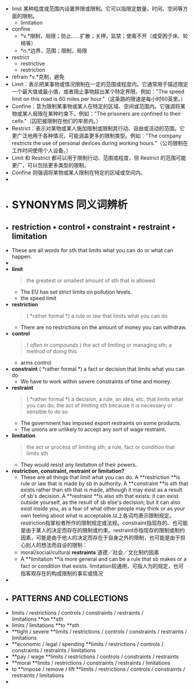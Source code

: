 - limit 某种程度或范围内设置界限或限制。它可以指限定数量、时间、空间等方面的限制。
	- limitation
- confine
	- *v.*限制，局限；防止……扩散；关押，监禁；使离不开（或受困于床、轮椅等）
	- *n.*边界，范围；限制，局限
- restrict
	- restrictive
	- restriction
- refrain *v.*克制，避免
- Limit：表示把某事物或情况限制在一定的范围或程度内。它通常用于描述限定一个最大值或最小值，或者阻止事物超出某个特定界限。例如："The speed limit on this road is 60 miles per hour."（这条路的限速是每小时60英里。）
- Confine：意为限制某事物或某人在特定的区域、空间或范围内。它强调将某物或某人局限在某种约束下。例如："The prisoners are confined to their cells."（囚犯被限制在他们的牢房内。）
- Restrict：表示对某物或某人施加限制或限制其行动、自由或活动的范围。它更广泛地用于各种情况，可能涵盖更多的限制类型。例如："The company restricts the use of personal devices during working hours."（公司限制在工作时间使用个人设备。）
- Limit 和 Restrict 都可以用于限制行动、范围或程度，但 Restrict 的范围可能更广，可以包括更多类型的限制。
- Confine 则强调将某物或某人限制在特定的区域或空间内。
-
- # SYNONYMS 同义词辨析
- ## restriction • control • constraint • restraint • limitation
- These are all words for sth that limits what you can do or what can happen.
-
- **limit**
  >the greatest or smallest amount of sth that is allowed
	- The EU has set strict limits on pollution levels.
	- the speed limit
- **restriction**
  >( *rather formal *) a rule or law that limits what you can do
	- There are no restrictions on the amount of money you can withdraw.
- **control**
  >( *often in compounds* ) the act of limiting or managing sth; a method of doing this
	- arms control
- **constraint**
  ( *rather formal *) a fact or decision that limits what you can do
	- We have to work within severe constraints of time and money.
- **restraint**
  >( *rather formal *) a decision, a rule, an idea, etc. that limits what you can do; the act of limiting sth because it is necessary or sensible to do so
	- The government has imposed export restraints on some products.
	- The unions are unlikely to accept any sort of wage restraint.
- **limitation**
  >the act or process of limiting sth; a rule, fact or condition that limits sth
	- They would resist any limitation of their powers.
- **restriction, constraint, restraint or limitation?**
	- These are all things that limit what you can do. A **restriction **is rule or law that is made by sb in authority. A **constraint **is sth that exists rather than sth that is made, although it may exist as a result of sb's decision. A **restraint **is also sth that exists: it can exist outside yourself, as the result of sb else's decision; but it can also exist inside you, as a fear of what other people may think or as your own feeling about what is acceptable.以上各词均表示限制规定。restriction指掌权者所作的限制规定或法规。constraint指现存的、也可能是由于某人的决定而存在的限制或约束。restraint亦指现存的限制或制约因素，可能是由于他人的决定而存在于自身之外的限制，也可能是由于担心别人的想法而自设的限制：
	- moral/social/cultural **restraints** 道德╱社会╱文化制约因素
	- A **limitation **is more general and can be a rule that sb makes or a fact or condition that exists. limitation较通用，可指人为的规定，也可指客观存在的构成限制的事实或情况
-
- ## PATTERNS AND COLLECTIONS
- limits / restrictions / controls / constraints / restraints / limitations **on **sth
- limits / limitations **to **sth
- **tight / severe **limits / restrictions / controls / constraints / restraints / limitations
- **economic / legal / spending **limits / restrictions / controls / constraints / restraints / limitations
- **pay / wage **limits / restrictions / controls / constraints / restraints
- **moral **limits / restrictions / constraints / restraints / limitations
- to **impose / remove / lift **limits / restrictions / controls / constraints / restraints / limitations
-